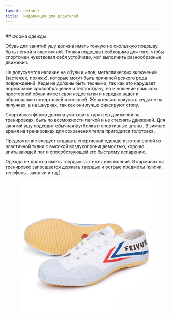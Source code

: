 ```yaml
---
layout: default
title:  Информация для родителей
---
```

<hr>
## Форма одежды

Обувь для занятий ушу должна иметь тонкую не скользкую подошву, быть легкой и эластичной. Тонкая подошва необходима для того, чтобы спортсмен чувствовал себя устойчиво, мог выполнить разнообразные движения.

Не допускается наличие на обуви шипов, металлических включений (застёжек, пряжек), которые могут быть причиной всякого рода повреждений. Кеды не должны быть тесными, так как это нарушает нормальное кровообращение и теплоотдачу, но и ношение слишком просторной обуви имеет свои недостатки и нередко ведет к образованию потертостей и мозолей. Желательно покупать кеды не на липучках, а на шнурках, так как они лучше фиксируют стопу.

Спортивная форма должна учитывать характер движений на тренировках, быть по возможности легкой и не стеснять движений. Для занятий ушу подходит обычная футболка и спортивные штаны. В зимнее время на тренировках для сохранения тепла пригодится толстовка.

Предпочтение следует отдавать спортивной одежде изготовленной из эластичной ткани с высокой воздухопроницаемостью, хорошо впитывающей пот и способствующей его быстрому испарению.

Одежда не должна иметь твердых застежек или молний. В карманах на тренировке запрещается держать твердые и острые предметы (ключи, телефоны, заколки и т.д.).

<center><img src='boots.jpg' width='420'></center>
